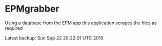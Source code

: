 # EPMgrabber
Using a database from the EPM app this application scrapes the files as required


Latest backup: Sun Sep 22 20:22:01 UTC 2019

